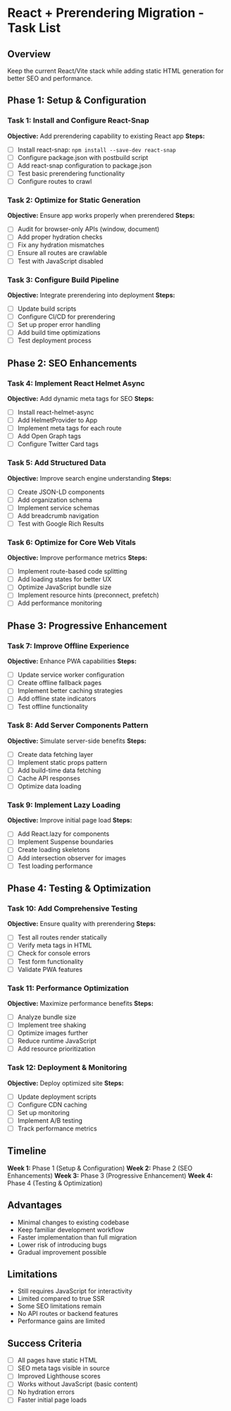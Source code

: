 # React + Prerendering Migration - Task List

## Overview
Keep the current React/Vite stack while adding static HTML generation for better SEO and performance.

## Phase 1: Setup & Configuration

### Task 1: Install and Configure React-Snap
**Objective:** Add prerendering capability to existing React app
**Steps:**
- [ ] Install react-snap: `npm install --save-dev react-snap`
- [ ] Configure package.json with postbuild script
- [ ] Add react-snap configuration to package.json
- [ ] Test basic prerendering functionality
- [ ] Configure routes to crawl

### Task 2: Optimize for Static Generation
**Objective:** Ensure app works properly when prerendered
**Steps:**
- [ ] Audit for browser-only APIs (window, document)
- [ ] Add proper hydration checks
- [ ] Fix any hydration mismatches
- [ ] Ensure all routes are crawlable
- [ ] Test with JavaScript disabled

### Task 3: Configure Build Pipeline
**Objective:** Integrate prerendering into deployment
**Steps:**
- [ ] Update build scripts
- [ ] Configure CI/CD for prerendering
- [ ] Set up proper error handling
- [ ] Add build time optimizations
- [ ] Test deployment process

## Phase 2: SEO Enhancements

### Task 4: Implement React Helmet Async
**Objective:** Add dynamic meta tags for SEO
**Steps:**
- [ ] Install react-helmet-async
- [ ] Add HelmetProvider to App
- [ ] Implement meta tags for each route
- [ ] Add Open Graph tags
- [ ] Configure Twitter Card tags

### Task 5: Add Structured Data
**Objective:** Improve search engine understanding
**Steps:**
- [ ] Create JSON-LD components
- [ ] Add organization schema
- [ ] Implement service schemas
- [ ] Add breadcrumb navigation
- [ ] Test with Google Rich Results

### Task 6: Optimize for Core Web Vitals
**Objective:** Improve performance metrics
**Steps:**
- [ ] Implement route-based code splitting
- [ ] Add loading states for better UX
- [ ] Optimize JavaScript bundle size
- [ ] Implement resource hints (preconnect, prefetch)
- [ ] Add performance monitoring

## Phase 3: Progressive Enhancement

### Task 7: Improve Offline Experience
**Objective:** Enhance PWA capabilities
**Steps:**
- [ ] Update service worker configuration
- [ ] Create offline fallback pages
- [ ] Implement better caching strategies
- [ ] Add offline state indicators
- [ ] Test offline functionality

### Task 8: Add Server Components Pattern
**Objective:** Simulate server-side benefits
**Steps:**
- [ ] Create data fetching layer
- [ ] Implement static props pattern
- [ ] Add build-time data fetching
- [ ] Cache API responses
- [ ] Optimize data loading

### Task 9: Implement Lazy Loading
**Objective:** Improve initial page load
**Steps:**
- [ ] Add React.lazy for components
- [ ] Implement Suspense boundaries
- [ ] Create loading skeletons
- [ ] Add intersection observer for images
- [ ] Test loading performance

## Phase 4: Testing & Optimization

### Task 10: Add Comprehensive Testing
**Objective:** Ensure quality with prerendering
**Steps:**
- [ ] Test all routes render statically
- [ ] Verify meta tags in HTML
- [ ] Check for console errors
- [ ] Test form functionality
- [ ] Validate PWA features

### Task 11: Performance Optimization
**Objective:** Maximize performance benefits
**Steps:**
- [ ] Analyze bundle size
- [ ] Implement tree shaking
- [ ] Optimize images further
- [ ] Reduce runtime JavaScript
- [ ] Add resource prioritization

### Task 12: Deployment & Monitoring
**Objective:** Deploy optimized site
**Steps:**
- [ ] Update deployment scripts
- [ ] Configure CDN caching
- [ ] Set up monitoring
- [ ] Implement A/B testing
- [ ] Track performance metrics

## Timeline

**Week 1:** Phase 1 (Setup & Configuration)
**Week 2:** Phase 2 (SEO Enhancements)
**Week 3:** Phase 3 (Progressive Enhancement)
**Week 4:** Phase 4 (Testing & Optimization)

## Advantages
- Minimal changes to existing codebase
- Keep familiar development workflow
- Faster implementation than full migration
- Lower risk of introducing bugs
- Gradual improvement possible

## Limitations
- Still requires JavaScript for interactivity
- Limited compared to true SSR
- Some SEO limitations remain
- No API routes or backend features
- Performance gains are limited

## Success Criteria
- [ ] All pages have static HTML
- [ ] SEO meta tags visible in source
- [ ] Improved Lighthouse scores
- [ ] Works without JavaScript (basic content)
- [ ] No hydration errors
- [ ] Faster initial page loads 